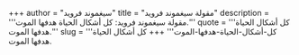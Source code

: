 +++
author = "سيغموند فرويد"
title = "مقولة سيغموند فرويد"
description = '''مقولة سيغموند فرويد: كل أشكال الحياة هدفها الموت.'''
quote = '''كل أشكال الحياة هدفها الموت.'''
slug = '''كل-أشكال-الحياة-هدفها-الموت'''
+++
كل أشكال الحياة هدفها الموت.

